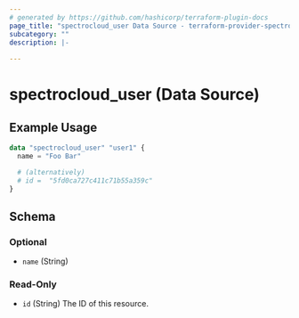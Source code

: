 ```yaml
---
# generated by https://github.com/hashicorp/terraform-plugin-docs
page_title: "spectrocloud_user Data Source - terraform-provider-spectrocloud"
subcategory: ""
description: |-
  
---
```


# spectrocloud_user (Data Source)



## Example Usage

```terraform
data "spectrocloud_user" "user1" {
  name = "Foo Bar"

  # (alternatively)
  # id =  "5fd0ca727c411c71b55a359c"
}
```

<!-- schema generated by tfplugindocs -->
## Schema

### Optional

- `name` (String)

### Read-Only

- `id` (String) The ID of this resource.


